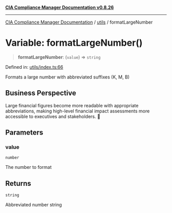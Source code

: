 [**CIA Compliance Manager Documentation v0.8.26**](../../README.md)

***

[CIA Compliance Manager Documentation](../../modules.md) / [utils](../README.md) / formatLargeNumber

# Variable: formatLargeNumber()

> **formatLargeNumber**: (`value`) => `string`

Defined in: [utils/index.ts:66](https://github.com/Hack23/cia-compliance-manager/blob/168f1311621722afef33b264085d8ac99d4a3213/src/utils/index.ts#L66)

Formats a large number with abbreviated suffixes (K, M, B)

## Business Perspective

Large financial figures become more readable with appropriate
abbreviations, making high-level financial impact assessments
more accessible to executives and stakeholders. 💼

## Parameters

### value

`number`

The number to format

## Returns

`string`

Abbreviated number string
